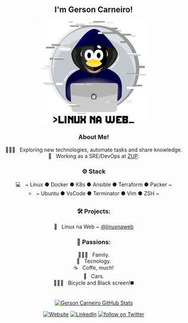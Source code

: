 
<div align="center">
<h2>I'm Gerson Carneiro!</h2>

<a href="https://www.linuxnaweb.com"><img src="https://github.com/gersontpc/gersontpc/blob/master/assets/linuxnaweb.png"></a>

<h3>  About Me!</h3>

  🙋🏻‍♂️ &nbsp; Exploring new technologies, automate tasks and share knowledge.  
  💼 &nbsp; Working as a SRE/DevOps at [ZUP](https://www.zup.com.br/).

<h3>⚙️ Stack</h3>

  💻 &nbsp; ~ Linux ● Docker ● K8s ● Ansible ● Terraform ● Packer ~  
  ⭐ &nbsp; ~ Ubuntu ● VsCode ● Terminator ● Vim ● ZSH ~

<h3>🛠️ Projects:</h3>

  🐧 &nbsp; Linux na Web ~ [@linuxnaweb](https://www.linuxnaweb.com/@linuxnaweb)


<h3>🤩 Passions:</h3>

  👨‍👩‍👧 &nbsp; Family.  
  🤖 &nbsp; Tecnology.  
  ☕ &nbsp; Coffe, much!  
  🚙 &nbsp; Cars.  
  🚴🏻‍♂️ &nbsp; Bicycle and Black screen!◼️  
<br/>

[![Gerson Carneiro GitHub Stats](https://github-readme-stats.vercel.app/api?username=gersontpc&show_icons=true)](https://github.com/gersontpc)


<a href="https://www.linuxnaweb.com/"><img alt="Website" src="https://img.shields.io/badge/Website-linuxnaweb.com-green?style=flat&logo=google-chrome"></a>
<a href="https://www.linkedin.com/in/gerson-carneiro/"><img alt="LinkedIn" src="https://img.shields.io/badge/LinkedIn-Gerson%20Carneiro-blue?style=flat&logo=linkedin"></a>
<a href="https://twitter.com/intent/follow?screen_name=GersonTpc">
        <img src="https://img.shields.io/twitter/follow/GersonTpc?style=social&logo=twitter"
            alt="follow on Twitter"></a>

